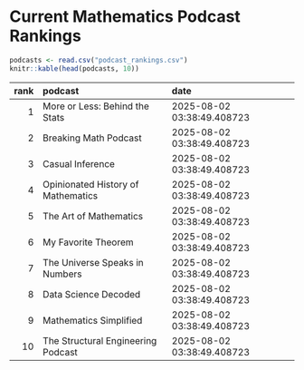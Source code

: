 # Current Mathematics Podcast Rankings


``` r
podcasts <- read.csv("podcast_rankings.csv")
knitr::kable(head(podcasts, 10))
```

| rank | podcast                            | date                       |
|-----:|:-----------------------------------|:---------------------------|
|    1 | More or Less: Behind the Stats     | 2025-08-02 03:38:49.408723 |
|    2 | Breaking Math Podcast              | 2025-08-02 03:38:49.408723 |
|    3 | Casual Inference                   | 2025-08-02 03:38:49.408723 |
|    4 | Opinionated History of Mathematics | 2025-08-02 03:38:49.408723 |
|    5 | The Art of Mathematics             | 2025-08-02 03:38:49.408723 |
|    6 | My Favorite Theorem                | 2025-08-02 03:38:49.408723 |
|    7 | The Universe Speaks in Numbers     | 2025-08-02 03:38:49.408723 |
|    8 | Data Science Decoded               | 2025-08-02 03:38:49.408723 |
|    9 | Mathematics Simplified             | 2025-08-02 03:38:49.408723 |
|   10 | The Structural Engineering Podcast | 2025-08-02 03:38:49.408723 |
